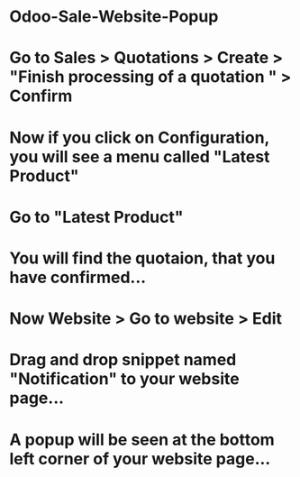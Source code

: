 # Odoo-Sale-Website-Popup
# Go to Sales > Quotations > Create > "Finish processing of a quotation " > Confirm
# Now if you click on Configuration, you will see a menu called "Latest Product"
# Go to "Latest Product"
# You will find the quotaion, that you have confirmed...
# Now Website > Go to website > Edit
# Drag and drop snippet named "Notification" to your website page...
# A popup will be seen at the bottom left corner of your website page...
